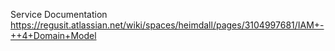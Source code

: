 Service Documentation
https://regusit.atlassian.net/wiki/spaces/heimdall/pages/3104997681/IAM+-++4+Domain+Model